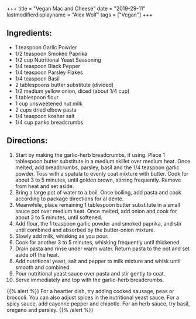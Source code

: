 +++
title = "Vegan Mac and Cheese"
date = "2019-29-11"
lastmodifierdisplayname = "Alex Wolf"
tags = ["Vegan"]
+++

## Ingredients:

* 1 teaspoon  Garlic Powder
* 1/2 teaspoon Smoked Paprika
* 1/2 cup Nutritional Yeast Seasoning
* 1/4 teaspoon Black Pepper
* 1/4 teaspoon Parsley Flakes
* 1/4 teaspoon Basil
* 2 tablespoons butter substitute (divided)
* 1/2 medium yellow onion, diced (about 1/4 cup)
* 1 tablespoon flour
* 1 cup unsweetened nut milk
* 2 cups dried elbow pasta
* 1/4 teaspoon kosher salt
* 1/4 cup panko breadcrumbs

## Directions:

1. Start by making the garlic-herb breadcrumbs, if using. Place 1 tablespoon butter substitute in a medium skillet over medium heat. Once melted, add breadcrumbs, parsley, basil and the 1/4 teaspoon garlic powder. Toss with a spatula to evenly coat mixture with butter. Cook for about 3 to 5 minutes, until golden brown, stirring frequently. Remove from heat and set aside.
2. Bring a large pot of water to a boil. Once boiling, add pasta and cook according to package directions for al dente.
3. Meanwhile, place remaining 1 tablespoon butter substitute in a small sauce pot over medium heat. Once melted, add onion and cook for about 3 to 5 minutes, until softened.
4. Add flour, the 1 teaspoon garlic powder and smoked paprika, and stir until combined and absorbed by the butter-onion mixture.
5. Slowly add milk, whisking as you pour.
6. Cook for another 3 to 5 minutes, whisking frequently until thickened.
7. Drain pasta and rinse under warm water. Return pasta to the pot and set aside off the heat.
8. Add nutritional yeast, salt and pepper to milk mixture and whisk until smooth and combined.
9. Pour nutritional yeast sauce over pasta and stir gently to coat.
10. Serve immediately and top with the garlic-herb breadcrumbs.

{{% alert %}}
For a heartier dish, try adding cooked sausage, peas or broccoli. You can also adjust spices in the nutritional yeast sauce. For a spicy sauce, add cayenne pepper and chipotle. For an herb sauce, try basil, oregano and parsley.
{{% /alert %}}
